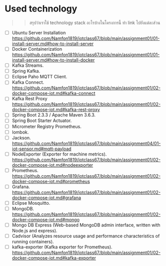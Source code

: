 # Used technology
>> สรุปว่าเราใช้ technology stack อะไรบ้างในโครงการนี้ ทำ link ไปยังแต่ละส่วน


- [ ] Ubuntu Server Installation
            https://github.com/Namfon1819/iotclass67/blob/main/assignment01/01-install-server.md#how-to-install-server
- [ ] Docker Containerization
            https://github.com/Namfon1819/iotclass67/blob/main/assignment01/01-install-server.md#how-to-install-docker
- [ ] Kafka Streams.
- [ ] Spring Kafka.
- [ ] Eclipse Paho MQTT Client.
- [ ] Kafka Connect.
            https://github.com/Namfon1819/iotclass67/blob/main/assignment01/02-docker-compose-iot.md#kafka-connect
- [ ] Kafka Rest Proxy
            https://github.com/Namfon1819/iotclass67/blob/main/assignment01/02-docker-compose-iot.md#kafka-rest-proxy
- [ ] Spring Boot 2.3.3 / Apache Maven 3.6.3.
- [ ] Spring Boot Starter Actuator.
- [ ] Micrometer Registry Prometheus.
- [ ] lombok.
- [ ] Jackson.
                                    https://github.com/Namfon1819/iotclass67/blob/main/assignment04/01-iot-sensor.md#mqtt-payload
- [ ] NodeExporter (Exporter for machine metrics).
            https://github.com/Namfon1819/iotclass67/blob/main/assignment01/02-docker-compose-iot.md#nodeexporter
- [ ] Prometheus.
                                    https://github.com/Namfon1819/iotclass67/blob/main/assignment01/02-docker-compose-iot.md#prometheus
- [ ] Grafana.
                                    https://github.com/Namfon1819/iotclass67/blob/main/assignment01/02-docker-compose-iot.md#grafana
- [ ] Eclipse Mosquitto.
- [ ] MongoDB.
                                    https://github.com/Namfon1819/iotclass67/blob/main/assignment01/02-docker-compose-iot.md#mongo
- [ ] Mongo DB Express (Web-based MongoDB admin interface, written with Node.js and express).
- [ ] Cadvisor (Analyzes resource usage and performance characteristics of running containers).
- [ ] kafka-exporter (Kafka exporter for Prometheus).
             https://github.com/Namfon1819/iotclass67/blob/main/assignment01/02-docker-compose-iot.md#kafka-exporter
